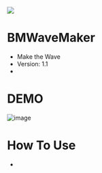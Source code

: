 ![](https://github.com/DennisXiaoDing/BMWaveMaker/blob/master/ScreenShot/Icon.png)
# BMWaveMaker
- Make the Wave
- Version: 1.1
- 

# DEMO
   ![image](https://github.com/DennisXiaoDing/BMWaveMaker/blob/master/ScreenShot/ScreenShot.gif)

# How To Use
- 